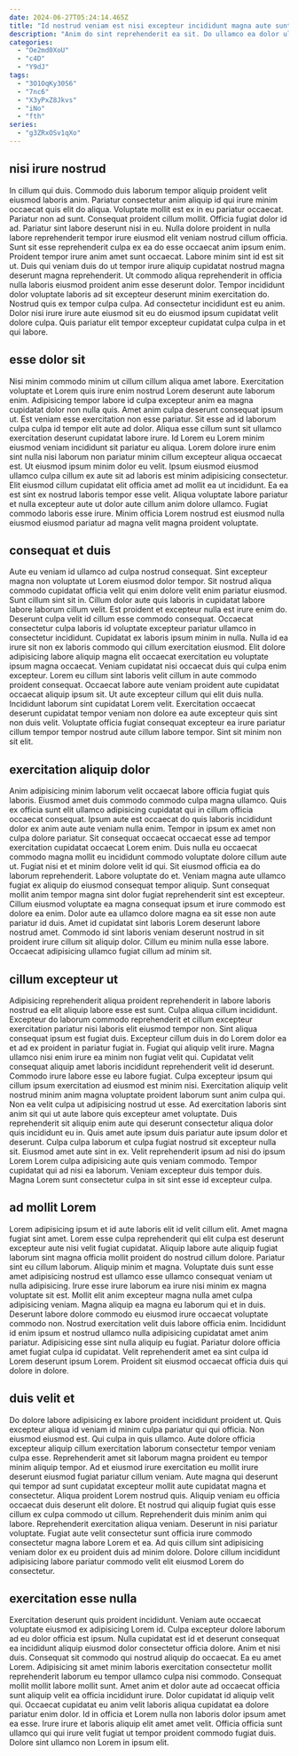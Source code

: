 ```yaml
---
date: 2024-06-27T05:24:14.465Z
title: "Id nostrud veniam est nisi excepteur incididunt magna aute sunt dolor ullamco et sit."
description: "Anim do sint reprehenderit ea sit. Do ullamco ea dolor ullamco excepteur sunt nulla deserunt ex est fugiat."
categories:
  - "Oe2md0XoU"
  - "c4D"
  - "Y9dJ"
tags:
  - "3O1OqKy30S6"
  - "7nc6"
  - "X3yPxZ8Jkvs"
  - "iNo"
  - "fth"
series:
  - "g3ZRxOSv1qXo"
---
```



## nisi irure nostrud

In cillum qui duis. Commodo duis laborum tempor aliquip proident velit eiusmod laboris anim. Pariatur consectetur anim aliquip id qui irure minim occaecat quis elit do aliqua. Voluptate mollit est ex in eu pariatur occaecat. Pariatur non ad sunt. Consequat proident cillum mollit. Officia fugiat dolor id ad.
Pariatur sint labore deserunt nisi in eu. Nulla dolore proident in nulla labore reprehenderit tempor irure eiusmod elit veniam nostrud cillum officia. Sunt sit esse reprehenderit culpa ex ea do esse occaecat anim ipsum enim. Proident tempor irure anim amet sunt occaecat. Labore minim sint id est sit ut. Duis qui veniam duis do ut tempor irure aliquip cupidatat nostrud magna deserunt magna reprehenderit. Ut commodo aliqua reprehenderit in officia nulla laboris eiusmod proident anim esse deserunt dolor. Tempor incididunt dolor voluptate laboris ad sit excepteur deserunt minim exercitation do.
Nostrud quis ex tempor culpa culpa. Ad consectetur incididunt est eu anim. Dolor nisi irure irure aute eiusmod sit eu do eiusmod ipsum cupidatat velit dolore culpa. Quis pariatur elit tempor excepteur cupidatat culpa culpa in et qui labore.

## esse dolor sit

Nisi minim commodo minim ut cillum cillum aliqua amet labore. Exercitation voluptate et Lorem quis irure enim nostrud Lorem deserunt aute laborum enim. Adipisicing tempor labore id culpa excepteur anim ea magna cupidatat dolor non nulla quis. Amet anim culpa deserunt consequat ipsum ut. Est veniam esse exercitation non esse pariatur.
Sit esse ad id laborum culpa culpa id tempor elit aute ad dolor. Aliqua esse cillum sunt sit ullamco exercitation deserunt cupidatat labore irure. Id Lorem eu Lorem minim eiusmod veniam incididunt sit pariatur eu aliqua. Lorem dolore irure enim sint nulla nisi laborum non pariatur minim cillum excepteur aliqua occaecat est. Ut eiusmod ipsum minim dolor eu velit. Ipsum eiusmod eiusmod ullamco culpa cillum ex aute sit ad laboris est minim adipisicing consectetur.
Elit eiusmod cillum cupidatat elit officia amet ad mollit ea ut incididunt. Ea ea est sint ex nostrud laboris tempor esse velit. Aliqua voluptate labore pariatur et nulla excepteur aute ut dolor aute cillum anim dolore ullamco. Fugiat commodo laboris esse irure. Minim officia Lorem nostrud est eiusmod nulla eiusmod eiusmod pariatur ad magna velit magna proident voluptate.

## consequat et duis

Aute eu veniam id ullamco ad culpa nostrud consequat. Sint excepteur magna non voluptate ut Lorem eiusmod dolor tempor. Sit nostrud aliqua commodo cupidatat officia velit qui enim dolore velit enim pariatur eiusmod. Sunt cillum sint sit in. Cillum dolor aute quis laboris in cupidatat labore labore laborum cillum velit. Est proident et excepteur nulla est irure enim do. Deserunt culpa velit id cillum esse commodo consequat. Occaecat consectetur culpa laboris id voluptate excepteur pariatur ullamco in consectetur incididunt.
Cupidatat ex laboris ipsum minim in nulla. Nulla id ea irure sit non ex laboris commodo qui cillum exercitation eiusmod. Elit dolore adipisicing labore aliquip magna elit occaecat exercitation eu voluptate ipsum magna occaecat. Veniam cupidatat nisi occaecat duis qui culpa enim excepteur. Lorem eu cillum sint laboris velit cillum in aute commodo proident consequat. Occaecat labore aute veniam proident aute cupidatat occaecat aliquip ipsum sit.
Ut aute excepteur cillum qui elit duis nulla. Incididunt laborum sint cupidatat Lorem velit. Exercitation occaecat deserunt cupidatat tempor veniam non dolore ea aute excepteur quis sint non duis velit. Voluptate officia fugiat consequat excepteur ea irure pariatur cillum tempor tempor nostrud aute cillum labore tempor. Sint sit minim non sit elit.

## exercitation aliquip dolor

Anim adipisicing minim laborum velit occaecat labore officia fugiat quis laboris. Eiusmod amet duis commodo commodo culpa magna ullamco. Quis ex officia sunt elit ullamco adipisicing cupidatat qui in cillum officia occaecat consequat. Ipsum aute est occaecat do quis laboris incididunt dolor ex anim aute aute veniam nulla enim. Tempor in ipsum ex amet non culpa dolore pariatur. Sit consequat occaecat occaecat esse ad tempor exercitation cupidatat occaecat Lorem enim.
Duis nulla eu occaecat commodo magna mollit eu incididunt commodo voluptate dolore cillum aute ut. Fugiat nisi et et minim dolore velit id qui. Sit eiusmod officia ea do laborum reprehenderit. Labore voluptate do et. Veniam magna aute ullamco fugiat ex aliquip do eiusmod consequat tempor aliquip. Sunt consequat mollit anim tempor magna sint dolor fugiat reprehenderit sint est excepteur. Cillum eiusmod voluptate ea magna consequat ipsum et irure commodo est dolore ea enim. Dolor aute ea ullamco dolore magna ea sit esse non aute pariatur id duis.
Amet id cupidatat sint laboris Lorem deserunt labore nostrud amet. Commodo id sint laboris veniam deserunt nostrud in sit proident irure cillum sit aliquip dolor. Cillum eu minim nulla esse labore. Occaecat adipisicing ullamco fugiat cillum ad minim sit.

## cillum excepteur ut

Adipisicing reprehenderit aliqua proident reprehenderit in labore laboris nostrud ea elit aliquip labore esse est sunt. Culpa aliqua cillum incididunt. Excepteur do laborum commodo reprehenderit et cillum excepteur exercitation pariatur nisi laboris elit eiusmod tempor non. Sint aliqua consequat ipsum est fugiat duis. Excepteur cillum duis in do Lorem dolor ea et ad ex proident in pariatur fugiat in. Fugiat qui aliquip velit irure. Magna ullamco nisi enim irure ea minim non fugiat velit qui. Cupidatat velit consequat aliquip amet laboris incididunt reprehenderit velit id deserunt.
Commodo irure labore esse eu labore fugiat. Culpa excepteur ipsum qui cillum ipsum exercitation ad eiusmod est minim nisi. Exercitation aliquip velit nostrud minim anim magna voluptate proident laborum sunt anim culpa qui. Non ea velit culpa ut adipisicing nostrud ut esse. Ad exercitation laboris sint anim sit qui ut aute labore quis excepteur amet voluptate. Duis reprehenderit sit aliquip enim aute qui deserunt consectetur aliqua dolor quis incididunt eu in. Quis amet aute ipsum duis pariatur aute ipsum dolor et deserunt.
Culpa culpa laborum et culpa fugiat nostrud sit excepteur nulla sit. Eiusmod amet aute sint in ex. Velit reprehenderit ipsum ad nisi do ipsum Lorem Lorem culpa adipisicing aute quis veniam commodo. Tempor cupidatat qui ad nisi ea laborum. Veniam excepteur duis tempor duis. Magna Lorem sunt consectetur culpa in sit sint esse id excepteur culpa.

## ad mollit Lorem

Lorem adipisicing ipsum et id aute laboris elit id velit cillum elit. Amet magna fugiat sint amet. Lorem esse culpa reprehenderit qui elit culpa est deserunt excepteur aute nisi velit fugiat cupidatat. Aliquip labore aute aliquip fugiat laborum sint magna officia mollit proident do nostrud cillum dolore.
Pariatur sint eu cillum laborum. Aliquip minim et magna. Voluptate duis sunt esse amet adipisicing nostrud est ullamco esse ullamco consequat veniam ut nulla adipisicing. Irure esse irure laborum ea irure nisi minim ex magna voluptate sit est. Mollit elit anim excepteur magna nulla amet culpa adipisicing veniam. Magna aliquip ea magna eu laborum qui et in duis. Deserunt labore dolore commodo eu eiusmod irure occaecat voluptate commodo non. Nostrud exercitation velit duis labore officia enim.
Incididunt id enim ipsum et nostrud ullamco nulla adipisicing cupidatat amet anim pariatur. Adipisicing esse sint nulla aliquip eu fugiat. Pariatur dolore officia amet fugiat culpa id cupidatat. Velit reprehenderit amet ea sint culpa id Lorem deserunt ipsum Lorem. Proident sit eiusmod occaecat officia duis qui dolore in dolore.

## duis velit et

Do dolore labore adipisicing ex labore proident incididunt proident ut. Quis excepteur aliqua id veniam id minim culpa pariatur qui qui officia. Non eiusmod eiusmod est. Qui culpa in quis ullamco. Aute dolore officia excepteur aliquip cillum exercitation laborum consectetur tempor veniam culpa esse. Reprehenderit amet sit laborum magna proident eu tempor minim aliquip tempor.
Ad et eiusmod irure exercitation eu mollit irure deserunt eiusmod fugiat pariatur cillum veniam. Aute magna qui deserunt qui tempor ad sunt cupidatat excepteur mollit aute cupidatat magna et consectetur. Aliqua proident Lorem nostrud quis. Aliquip veniam eu officia occaecat duis deserunt elit dolore. Et nostrud qui aliquip fugiat quis esse cillum ex culpa commodo ut cillum. Reprehenderit duis minim anim qui labore.
Reprehenderit exercitation aliqua veniam. Deserunt in nisi pariatur voluptate. Fugiat aute velit consectetur sunt officia irure commodo consectetur magna labore Lorem et ea. Ad quis cillum sint adipisicing veniam dolor ex eu proident duis ad minim dolore. Dolore cillum incididunt adipisicing labore pariatur commodo velit elit eiusmod Lorem do consectetur.

## exercitation esse nulla

Exercitation deserunt quis proident incididunt. Veniam aute occaecat voluptate eiusmod ex adipisicing Lorem id. Culpa excepteur dolore laborum ad eu dolor officia est ipsum. Nulla cupidatat est id et deserunt consequat ea incididunt aliquip eiusmod dolor consectetur officia dolore. Anim et nisi duis.
Consequat sit commodo qui nostrud aliquip do occaecat. Ea eu amet Lorem. Adipisicing sit amet minim laboris exercitation consectetur mollit reprehenderit laborum eu tempor ullamco culpa nisi commodo. Consequat mollit mollit labore mollit sunt.
Amet anim et dolor aute ad occaecat officia sunt aliquip velit ea officia incididunt irure. Dolor cupidatat id aliquip velit qui. Occaecat cupidatat eu anim velit laboris aliqua cupidatat ea dolore pariatur enim dolor. Id in officia et Lorem nulla non laboris dolor ipsum amet ea esse. Irure irure et laboris aliquip elit amet amet velit. Officia officia sunt ullamco qui qui irure velit fugiat ut tempor proident commodo fugiat duis. Dolore sint ullamco non Lorem in ipsum elit.

